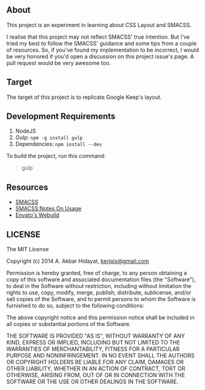 ## About

This project is an experiment in learning about CSS Layout and SMACSS.

I realise that this project may not reflect SMACSS' true intention. But I've tried my best to follow the SMACSS' guidance and some tips from a couple of resources. So, if you've found my implementation to be incorrect, I would be very honored if you'd open a discussion on this project issue's page. A pull request would be very awesome too.

## Target

The target of this project is to replicate Google Keep's layout.

## Development Requirements

1. NodeJS
2. Gulp: `npm -g install gulp`
3. Dependencies: `npm install --dev`

To build the project, run this command:

> gulp

## Resources

- [SMACSS](http://smacss.com/)
- [SMACSS:Notes On Usage](http://alchemyindesign.com/notes/2012/10/03/smacss-notes-on-usage.html)
- [Envato's Webuild](http://webuild.envato.com/blog/how-to-scale-and-maintain-legacy-css-with-sass-and-smacss/)

## LICENSE

The MIT License

Copyright (c) 2014 A. Akbar Hidayat, keripix@gmail.com

Permission is hereby granted, free of charge, to any person obtaining a copy
of this software and associated documentation files (the "Software"), to deal
in the Software without restriction, including without limitation the rights
to use, copy, modify, merge, publish, distribute, sublicense, and/or sell
copies of the Software, and to permit persons to whom the Software is
furnished to do so, subject to the following conditions:

The above copyright notice and this permission notice shall be included in all
copies or substantial portions of the Software.

THE SOFTWARE IS PROVIDED "AS IS", WITHOUT WARRANTY OF ANY KIND, EXPRESS OR
IMPLIED, INCLUDING BUT NOT LIMITED TO THE WARRANTIES OF MERCHANTABILITY,
FITNESS FOR A PARTICULAR PURPOSE AND NONINFRINGEMENT. IN NO EVENT SHALL THE
AUTHORS OR COPYRIGHT HOLDERS BE LIABLE FOR ANY CLAIM, DAMAGES OR OTHER
LIABILITY, WHETHER IN AN ACTION OF CONTRACT, TORT OR OTHERWISE, ARISING FROM,
OUT OF OR IN CONNECTION WITH THE SOFTWARE OR THE USE OR OTHER DEALINGS IN THE
SOFTWARE.